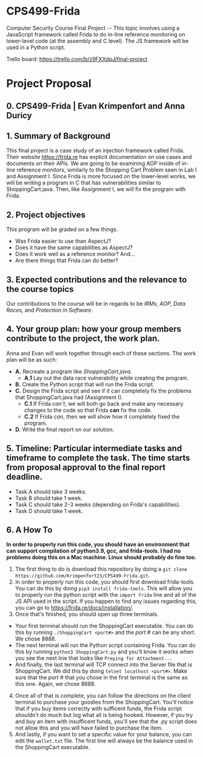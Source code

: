 # CPS499-Frida
Computer Security Course Final Project -- This topic involves using a JavaScript framework called Frida to do in-line reference monitoring on lower-level code (at the assembly and C level). The JS framework will be used in a Python script.

Trello board: https://trello.com/b/z9FXXdpJ/final-project

# Project Proposal
## 0. CPS499-Frida | Evan Krimpenfort and Anna Duricy ##
## 1. Summary of Background ##
  This final project is a case study of an injection framework called Frida. Their website https://frida.re has explicit documentation on use cases and documents on their APIs. We are going to be examining AOP inside of in-line reference monitors, similarly to the Shopping Cart Problem seen in Lab I and Assignment I. Since Frida is more focused on the lower-level works, we will be writing a program in C that has vulnerabilities similar to ShoppingCart.java. Then, like Assignment I, we will fix the program with Frida. 
## 2. Project objectives ##
This program will be graded on a few things. 
- Was Frida easier to use than AspectJ? 
- Does it have the same capabilities as AspectJ? 
- Does it work well as a reference monitor? 
And... 
- Are there things that Frida can do better?
## 3. Expected contributions and the relevance to the course topics ##
  Our contributions to the course will be in regards to be *IRMs, AOP, Data Races,* and *Protection in Software*. 
## 4. Your group plan: how your group members contribute to the project, the work plan. ##
Anna and Evan will work together through each of these sections. The work plan will be as such:
- **A.** Recreate a program like *ShoppingCart.java*.
  - **A.1** Lay out the data race vulnerability while creating the program.
- **B.** Create the Python script that will run the Frida script.
- **C.** Design the Frida script and see if it can completely fix the problems that ShoppingCart.java had (Assignment I).
  - **C.1** If Frida *can't*, we will both go back and make any necessary changes to the code so that Frida **can** fix the code.
  - **C.2** If Frida *can*, then we will show how it completely fixed the program.
- **D.** Write the final report on our solution.
## 5. Timeline: Particular intermediate tasks and timeframe to complete the task. The time starts from proposal approval to the final report deadline. ##
- Task A should take 3 weeks.
- Task B should take 1 week.
- Task C should take 2-3 weeks (depending on Frida's capabilities).
- Task D should take 1 week.

## 6. A How To
**In order to properly run this code, you should have an environment that can support compilation of python3.9, gcc, and frida-tools. I had no problems doing this on a Mac machine. Linux should probably do fine too.**
1. The first thing to do is download this repository by doing a `git clone https://github.com/Krimpenfort23/CPS499-Frida.git`.
2. In order to properly run this code, you should first download frida-tools. You can do this by doing `pip3 install frida-tools`. This will allow you to properly run the python script with the `import frida` line and all of the JS API used in the script. If you happen to find any issues regarding this, you can go to https://frida.re/docs/installation/.
3. Once that's finished, you should open up three terminals. 
  - Your first terminal should run the ShoppingCart executable. You can do this by running `./ShoppingCart <port#>` and the *port #* can be any short. We chose 8888. 
  - The next terminal will run the Python script containing Frida. You can do this by running `python3 ShoppingCart.py` and you'll know it works when you see the next line that looks like `Preping for Attachment...`
  - And finally, the last terminal will TCP connect into the Server file that is ShoppingCart. We did this by doing `telnet localhost <port#>`. Make sure that the *port #* that you chose in the first terminal is the same as this one. Again, we chose 8888.
4. Once all of that is complete, you can follow the directions on the client terminal to purchase your goodies from the ShoppingCart. You'll notice that if you buy items correctly with sufficent funds, the Frida script shouldn't do much but log what all is being hooked. However, if you try and buy an item with insufficent funds, you'll see that the .py script does not allow this and you will have failed to purchase the item.
5. And lastly, if you want to set a specific value for your balance, you can edit the `wallet.txt` file. The first line will always be the balance used in the ShoppingCart executable.
